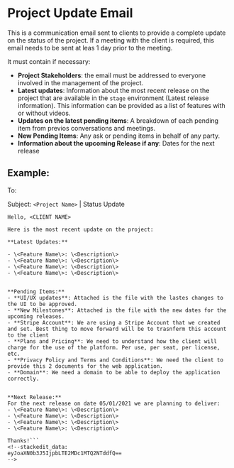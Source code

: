 # Project Update Email

This is a communication email sent to clients to provide a complete update on the status of the project. If a meeting with the client is required, this email needs to be sent at leas 1 day prior to the meeting.

It must contain if necessary:

- **Project Stakeholders**: the email must be addressed to everyone involved in the management of the project.
- **Latest updates**:  Information about the most recent release on the project that are available in the `stage` environment (Latest release information). This information can be provided as a list of features with or without videos.
- **Updates on the latest pending items**: A breakdown of each pending item from previos conversations and meetings.
- **New Pending Items**: Any ask or pending items in behalf of any party.
- **Information about the upcoming Release if any**: Dates for the next release


## Example:

To: <Project Stakeholders> 
  
Subject: `<Project Name>` | Status Update

```
Hello, <CLIENT NAME>

Here is the most recent update on the project:

**Latest Updates:**

- \<Feature Name\>: \<Description\>
- \<Feature Name\>: \<Description\>
- \<Feature Name\>: \<Description\>
- \<Feature Name\>: \<Description\>


**Pending Items:**
- **UI/UX updates**: Attached is the file with the lastes changes to the UI to be approved. 
- **New Milestones**: Attached is the file with the new dates for the upcoming releases.
- **Stripe Account**: We are using a Stripe Account that we created and set. Best thing to move forward will be to trasnferm this account to the client
- **Plans and Pricing**: We need to understand how the client will charge for the use of the platform. Per use, per seat, per license, etc. 
- **Privacy Policy and Terms and Conditions**: We need the client to provide this 2 documents for the web application.
- **Domain**: We need a domain to be able to deploy the application correctly.


**Next Release:**
For the next release on date 05/01/2021 we are planning to deliver:
- \<Feature Name\>: \<Description\>
- \<Feature Name\>: \<Description\>
- \<Feature Name\>: \<Description\>
- \<Feature Name\>: \<Description\>

Thanks!```
<!--stackedit_data:
eyJoaXN0b3J5IjpbLTE2MDc1MTQ2NTddfQ==
-->